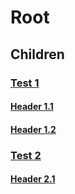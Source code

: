 # Root

## Children

### [Test 1](/test-1)

#### [Header 1.1](/test-1#header-1.1)

#### [Header 1.2](/test-1#header-1.2)

### [Test 2](/test-2)

#### [Header 2.1](/test-2#header-2.1)
